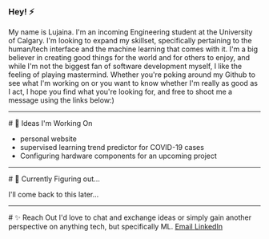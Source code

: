 ### Hey! ⚡

My name is Lujaina. I'm an incoming Engineering student at the University of Calgary. I'm looking to expand my skillset, specifically pertaining to the human/tech interface and the machine learning that comes with it. I'm a big believer in creating good things for the world and for others to enjoy, and while I'm not the biggest fan of software development myself, I like the feeling of playing mastermind. Whether you're poking around my Github to see what I'm working on or you want to know whether I'm really as good as I act, I hope you find what you're looking for, and free to shoot me a message using the links below:)

<hr>
# 🔭 Ideas I'm Working On

- personal website
- supervised learning trend predictor for COVID-19 cases
- Configuring hardware components for an upcoming project
<hr>
# 🤔 Currently Figuring out...

I'll come back  to this later...

<hr>
# ✨ Reach Out
I'd love to chat and exchange ideas or simply gain another perspective on anything tech, but specifically ML. 
<a  href="mailto:lujaina.eldelebshany@gmail.com?
          subject = Github Reachout">Email </a>
<a href="https://www.linkedin.com/in/lujaina-eldelebshany-0029bb1b3/">LinkedIn</a>

